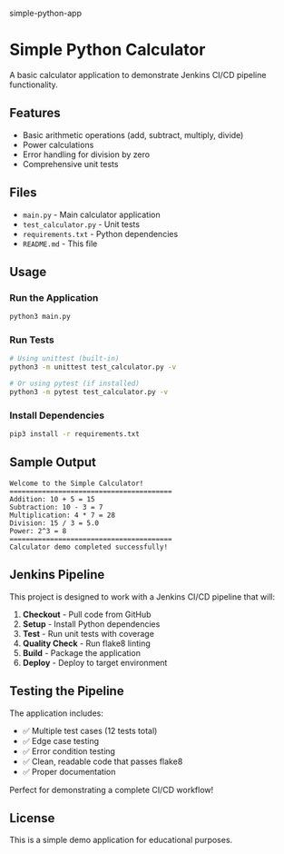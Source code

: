 simple-python-app

# Simple Python Calculator

A basic calculator application to demonstrate Jenkins CI/CD pipeline functionality.

## Features

- Basic arithmetic operations (add, subtract, multiply, divide)
- Power calculations
- Error handling for division by zero
- Comprehensive unit tests

## Files

- `main.py` - Main calculator application
- `test_calculator.py` - Unit tests
- `requirements.txt` - Python dependencies
- `README.md` - This file

## Usage

### Run the Application

```bash
python3 main.py
```

### Run Tests

```bash
# Using unittest (built-in)
python3 -m unittest test_calculator.py -v

# Or using pytest (if installed)
python3 -m pytest test_calculator.py -v
```

### Install Dependencies

```bash
pip3 install -r requirements.txt
```

## Sample Output

```
Welcome to the Simple Calculator!
========================================
Addition: 10 + 5 = 15
Subtraction: 10 - 3 = 7
Multiplication: 4 * 7 = 28
Division: 15 / 3 = 5.0
Power: 2^3 = 8
========================================
Calculator demo completed successfully!
```

## Jenkins Pipeline

This project is designed to work with a Jenkins CI/CD pipeline that will:

1. **Checkout** - Pull code from GitHub
2. **Setup** - Install Python dependencies
3. **Test** - Run unit tests with coverage
4. **Quality Check** - Run flake8 linting
5. **Build** - Package the application
6. **Deploy** - Deploy to target environment

## Testing the Pipeline

The application includes:
- ✅ Multiple test cases (12 tests total)
- ✅ Edge case testing
- ✅ Error condition testing
- ✅ Clean, readable code that passes flake8
- ✅ Proper documentation

Perfect for demonstrating a complete CI/CD workflow!

## License

This is a simple demo application for educational purposes.
